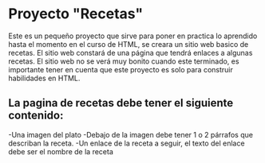 # Proyecto  "Recetas"
Este es un pequeño proyecto que sirve para poner en practica lo aprendido hasta el momento en el curso de HTML, se creara un sitio web basico de recetas.
El sitio web constará de una página  que tendrá enlaces a algunas recetas. El sitio web no se verá muy bonito cuando este terminado, es importante tener en cuenta que este proyecto es solo para construir habilidades en HTML.
## La pagina de recetas debe tener el siguiente contenido: 
-Una imagen del plato
-Debajo de la imagen debe tener 1 o 2 párrafos que describan la receta.
-Un enlace de la receta a seguir, el texto del enlace debe ser el nombre de la receta